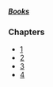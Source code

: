 ##### *[Books](--Bible--.md)*

### Chapters
- [1](Ruth%201.md)
- [2](Ruth%202.md)
- [3](Ruth%203.md)
- [4](Ruth%204.md)
